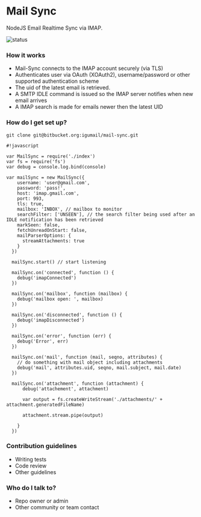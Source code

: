 # Mail Sync #

NodeJS Email Realtime Sync via IMAP.

![status](https://codeship.com/projects/785aeff0-c8e6-0134-ebaf-3a0fd8dae151/status?branch=master)

### How it works ###

* Mail-Sync connects to the IMAP account securely (via TLS)
* Authenticates user via OAuth (XOAuth2), username/password or other supported authentication scheme
* The uid of the latest email is retrieved. 
* A SMTP IDLE command is issued so the IMAP server notifies when new email arrives
* A IMAP search is made for emails newer then the latest UID


### How do I get set up? ###

`git clone git@bitbucket.org:igumail/mail-sync.git`


```
#!javascript

var MailSync = require('./index')
var fs = require('fs')
var debug = console.log.bind(console)

var mailSync = new MailSync({
    username: 'user@gmail.com',
    password: 'pass!',
    host: 'imap.gmail.com',
    port: 993,
    tls: true,
    mailbox: 'INBOX', // mailbox to monitor
    searchFilter: ['UNSEEN'], // the search filter being used after an IDLE notification has been retrieved
    markSeen: false,
    fetchUnreadOnStart: false,
    mailParserOptions: {
      streamAttachments: true
    }
  })

  mailSync.start() // start listening

  mailSync.on('connected', function () {
    debug('imapConnected')
  })

  mailSync.on('mailbox', function (mailbox) {
    debug('mailbox open: ', mailbox)
  })

  mailSync.on('disconnected', function () {
    debug('imapDisconnected')
  })

  mailSync.on('error', function (err) {
    debug('Error', err)
  })

  mailSync.on('mail', function (mail, seqno, attributes) {
    // do something with mail object including attachments
    debug('mail', attributes.uid, seqno, mail.subject, mail.date)
  })

  mailSync.on('attachment', function (attachment) {
      debug('attachement', attachment)

      var output = fs.createWriteStream('./attachments/' + attachment.generatedFileName)

      attachment.stream.pipe(output)

    }
  })
```




### Contribution guidelines ###

* Writing tests
* Code review
* Other guidelines

### Who do I talk to? ###

* Repo owner or admin
* Other community or team contact